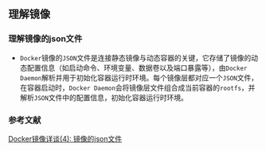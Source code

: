 ## 理解镜像

### 理解镜像的json文件

* ```Docker```镜像的```JSON```文件是连接静态镜像与动态容器的关键，它存储了镜像的动态配置信息（如启动命令、环境变量、数据卷以及端口暴露等），由```Docker Daemon```解析并用于初始化容器运行时环境。每个镜像层都对应一个```JSON```文件，在容器启动时，```Docker Daemon```会将镜像层文件组合成当前容器的```rootfs```，并解析```JSON```文件中的配置信息，初始化容器运行时环境。

### 参考文献
[Docker镜像详谈(4): 镜像的json文件](https://cloud.tencent.com/developer/article/1413243)